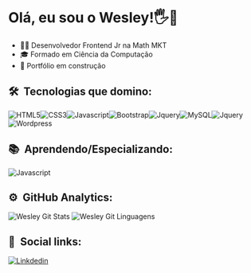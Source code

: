 <h1> Olá, eu sou o Wesley!🖐🤘</h1>

- 👨‍💻 Desenvolvedor Frontend Jr na Math MKT 
- 🎓 Formado em Ciência da Computação
- 🚧 Portfólio em construção  

## 🛠&nbsp; Tecnologias que domino:

<img align ="center" alt="HTML5" src="https://img.shields.io/badge/HTML5-E34F26?style=for-the-badge&logo=html5&logoColor=white"><img align ="center" alt="CSS3" src="https://img.shields.io/badge/CSS3-1572B6?style=for-the-badge&logo=css3&logoColor=white"><img align ="center" alt="Javascript" src="https://img.shields.io/badge/JavaScript-F7DF1E?style=for-the-badge&logo=javascript&logoColor=black"><img align ="center" alt="Bootstrap" src="https://img.shields.io/badge/Bootstrap-563D7C?style=for-the-badge&logo=bootstrap&logoColor=white"><img align ="center" alt="Jquery" src="https://img.shields.io/badge/jQuery-0769AD?style=for-the-badge&logo=jquery&logoColor=white"><img align ="center" alt="MySQL" src="https://img.shields.io/badge/MySQL-00000F?style=for-the-badge&logo=mysql&logoColor=white"><img align ="center" alt="Jquery" src="https://img.shields.io/badge/jQuery-0769AD?style=for-the-badge&logo=jquery&logoColor=white"><img align ="center" alt="Wordpress" src="https://img.shields.io/badge/Wordpress-21759B?style=for-the-badge&logo=wordpress&logoColor=white">





## 📚&nbsp; Aprendendo/Especializando:
<img align ="center" alt="Javascript" src="https://img.shields.io/badge/JavaScript-F7DF1E?style=for-the-badge&logo=javascript&logoColor=black">

## ⚙&nbsp; GitHub Analytics:
<img alt="Wesley Git Stats" src="https://github-readme-stats.vercel.app/api?username=wesleylcs&show_icons=true&theme=dark">
<img alt="Wesley Git Linguagens"src="https://github-readme-stats.vercel.app/api/top-langs/?username=wesleylcs&layout=demo&show_icons=true&theme=dark">

## 📲&nbsp; Social links:

[![Linkdedin](https://img.shields.io/badge/LinkedIn-0077B5?style=for-the-badge&logo=linkedin&logoColor=white)](https://www.linkedin.com/in/wesleylcs/)







